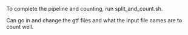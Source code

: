 To complete the pipeline and counting, run split_and_count.sh.  

Can go in and change the gtf files and what the input file names are to count well.
